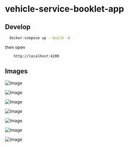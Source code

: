 # vehicle-service-booklet-app

## Develop
```Bash
  docker-compose up --build -d
```
then open 
```Bash
    http://localhost:4200
```

## Images

![Image](https://github.com/user-attachments/assets/4d37ceba-e254-4a0a-98c1-fce5753a283d)

![Image](https://github.com/user-attachments/assets/a9a8a455-868e-4fc0-9253-0ce2b355d68e)

![Image](https://github.com/user-attachments/assets/7648d3a6-9676-4828-bc77-417ee12accd5)

![Image](https://github.com/user-attachments/assets/3fd60a8a-14e9-4b82-ba8f-5295b5534b9c)

![Image](https://github.com/user-attachments/assets/ed0931ad-226a-48d6-b3a0-2219770b6787)

![Image](https://github.com/user-attachments/assets/ac0707e8-cb0b-4319-9dca-586cb47edf5c)

![Image](https://github.com/user-attachments/assets/a59d3abe-e8b2-4b37-98cf-236a7d30982c)

